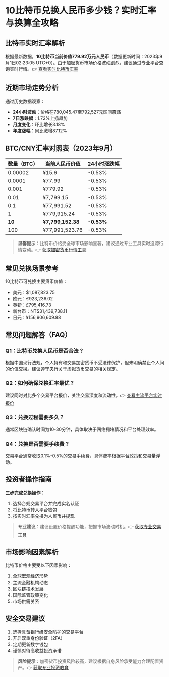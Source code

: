 # 10比特币兑换人民币多少钱？实时汇率与换算全攻略

## 比特币实时汇率解析

根据最新数据，**10比特币当前价值779.92万元人民币**（数据更新时间：2023年9月1日02:23:05 UTC+0）。由于加密货币市场价格波动剧烈，建议通过专业平台查询实时行情。👉 [查看实时比特币汇率](https://bit.ly/okx_welcome)

## 近期市场走势分析

通过历史数据观察：
- **24小时波动**：价格在780,045.47至792,527元区间震荡
- **7日涨跌幅**：1.72%上扬趋势
- **月度变化**：环比增长3.18%
- **年度涨幅**：同比激增87.12%

## BTC/CNY汇率对照表（2023年9月）

| 数量（BTC） | 当前人民币价值 | 24小时涨跌幅 |
|------------|----------------|--------------|
| 0.00002     | ¥15.6          | -0.53%       |
| 0.0001      | ¥77.99         | -0.53%       |
| 0.001       | ¥779.92        | -0.53%       |
| 0.01        | ¥7,799.15      | -0.53%       |
| 0.1         | ¥77,991.52     | -0.53%       |
| 1           | ¥779,915.24    | -0.53%       |
| **10**      | **¥7,799,152.38** | **-0.53%**   |
| 100         | ¥77,991,523.76 | -0.53%       |

> **温馨提示**：比特币价格受全球市场影响显著，建议通过专业工具实时追踪行情变动。👉 [获取加密货币行情工具](https://bit.ly/okx_welcome)

## 常见兑换场景参考

10比特币可兑换主要货币价值：
- 美元：$1,087,823.75
- 欧元：€923,236.02
- 英镑：£795,416.73
- 新台币：NT$31,439,738.11
- 日元：¥156,906,609.88

## 常见问题解答（FAQ）

### Q1：比特币兑换人民币是否合法？
根据中国现行法规，个人持有和交易加密货币不受法律保护，但未明确禁止个人间的价值交换。建议遵守央行关于虚拟货币交易的相关规定。

### Q2：如何确保兑换汇率最优？
建议同时对比多个交易平台报价，关注交易深度和流动性。👉 [查看主流平台实时报价](https://bit.ly/okx_welcome)

### Q3：兑换过程需要多久？
通常区块链确认时间为10-30分钟，具体取决于网络拥堵情况和平台处理效率。

### Q4：兑换是否需要手续费？
交易平台通常收取0.1%-0.5%的交易手续费，具体费率根据平台政策和交易量浮动。

## 投资者操作指南

**三步完成兑换操作：**
1. 选择合规交易平台并完成实名认证
2. 将比特币转入平台钱包
3. 按实时汇率兑换为人民币并提现

> **专业建议**：建议设置价格提醒功能，把握市场波动时机。👉 [获取专业交易工具](https://bit.ly/okx_welcome)

## 市场影响因素解析

比特币价格主要受以下因素影响：
1. 全球宏观经济形势
2. 主流金融机构动态
3. 区块链技术发展
4. 国际监管政策变化
5. 市场供需关系

## 安全交易建议

1. 选择具备银行级安全防护的交易平台
2. 开启双重身份验证（2FA）
3. 定期更新数字钱包
4. 谨慎对待高收益投资承诺

> **风险提示**：加密货币投资风险较高，建议根据自身风险承受能力合理配置资产。👉 [获取专业投资教育](https://bit.ly/okx_welcome)

